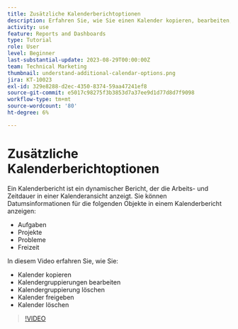 ```yaml
---
title: Zusätzliche Kalenderberichtoptionen
description: Erfahren Sie, wie Sie einen Kalender kopieren, bearbeiten, freigeben und löschen können.
activity: use
feature: Reports and Dashboards
type: Tutorial
role: User
level: Beginner
last-substantial-update: 2023-08-29T00:00:00Z
team: Technical Marketing
thumbnail: understand-additional-calendar-options.png
jira: KT-10023
exl-id: 329e8288-d2ec-4350-8374-59aa47241ef8
source-git-commit: e5017c98275f3b3853d7a37ee9d1d77d8d7f9098
workflow-type: tm+mt
source-wordcount: '80'
ht-degree: 6%

---
```


# Zusätzliche Kalenderberichtoptionen

Ein Kalenderbericht ist ein dynamischer Bericht, der die Arbeits- und Zeitdauer in einer Kalenderansicht anzeigt. Sie können Datumsinformationen für die folgenden Objekte in einem Kalenderbericht anzeigen:

* Aufgaben
* Projekte
* Probleme
* Freizeit

In diesem Video erfahren Sie, wie Sie:

* Kalender kopieren
* Kalendergruppierungen bearbeiten
* Kalendergruppierung löschen
* Kalender freigeben
* Kalender löschen

>[!VIDEO](https://video.tv.adobe.com/v/3423530/?quality=12&learn=on)

